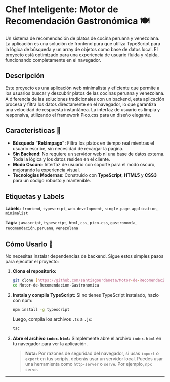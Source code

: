 # Chef Inteligente: Motor de Recomendación Gastronómica 🍽️

Un sistema de recomendación de platos de cocina peruana y venezolana. La aplicación es una solución de frontend pura que utiliza TypeScript para la lógica de búsqueda y un array de objetos como base de datos local. El proyecto está optimizado para una experiencia de usuario fluida y rápida, funcionando completamente en el navegador.

## Descripción

Este proyecto es una aplicación web minimalista y eficiente que permite a los usuarios buscar y descubrir platos de las cocinas peruana y venezolana. A diferencia de las soluciones tradicionales con un backend, esta aplicación procesa y filtra los datos directamente en el navegador, lo que garantiza una velocidad de respuesta instantánea. La interfaz de usuario es limpia y responsiva, utilizando el framework Pico.css para un diseño elegante.

## Características 🌟

-   **Búsqueda "Relámpago"**: Filtra los platos en tiempo real mientras el usuario escribe, sin necesidad de recargar la página.
-   **Sin Backend**: No requiere un servidor web ni una base de datos externa. Toda la lógica y los datos residen en el cliente.
-   **Modo Oscuro**: Interfaz de usuario con soporte para el modo oscuro, mejorando la experiencia visual.
-   **Tecnologías Modernas**: Construido con **TypeScript**, **HTML5** y **CSS3** para un código robusto y mantenible.

## Etiquetas y Labels 

**Labels:** `frontend`, `typescript`, `web-development`, `single-page-application`, `minimalist`

**Tags:** `javascript`, `typescript`, `html`, `css`, `pico-css`, `gastronomía`, `recomendación`, `peruana`, `venezolana`

## Cómo Usarlo 🚀

No necesitas instalar dependencias de backend. Sigue estos simples pasos para ejecutar el proyecto:

1.  **Clona el repositorio:**
    ```bash
    git clone [https://github.com/santiagourdaneta/Motor-de-Recomendacion-Gastronomica](https://github.com/santiagourdaneta/Motor-de-Recomendacion-Gastronomica)
    cd Motor-de-Recomendacion-Gastronomica
    ```
2.  **Instala y compila TypeScript:**
    Si no tienes TypeScript instalado, hazlo con npm:
    ```bash
    npm install -g typescript
    ```
    Luego, compila los archivos `.ts` a `.js`:
    ```bash
    tsc
    ```
3.  **Abre el archivo `index.html`:**
    Simplemente abre el archivo `index.html` en tu navegador para ver la aplicación.
    > **Nota:** Por razones de seguridad del navegador, si usas `import` o `export` en tus scripts, deberás usar un servidor local. Puedes usar una herramienta como `http-server` o `serve`. Por ejemplo, `npx serve`.

---

